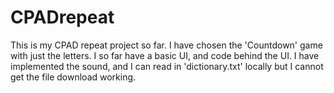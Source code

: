 # CPADrepeat

This is my CPAD repeat project so far. I have chosen the 'Countdown' game with just the letters. I so far have a basic UI, and code behind the UI. I have implemented the sound, and I can read in 'dictionary.txt' locally but I cannot get the file download working.
